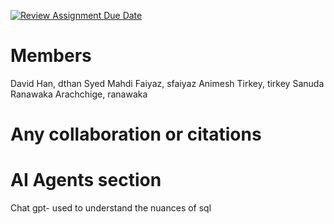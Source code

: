 [![Review Assignment Due Date](https://classroom.github.com/assets/deadline-readme-button-22041afd0340ce965d47ae6ef1cefeee28c7c493a6346c4f15d667ab976d596c.svg)](https://classroom.github.com/a/Z74fjgrh)
# Members
David Han, dthan
Syed Mahdi Faiyaz, sfaiyaz
Animesh Tirkey, tirkey
Sanuda Ranawaka Arachchige, ranawaka


# Any collaboration or citations 

# AI Agents section
Chat gpt- used to understand the nuances of sql